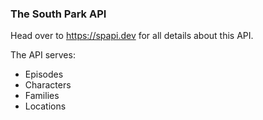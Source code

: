 ### The South Park API
Head over to https://spapi.dev for all details about this API.

The API serves:
- Episodes
- Characters
- Families
- Locations


